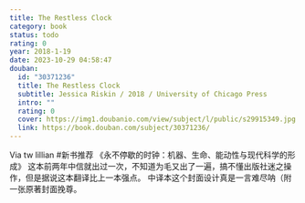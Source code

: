```yaml
---
title: The Restless Clock
category: book
status: todo
rating: 0
year: 2018-1-19
date: 2023-10-29 04:58:47
douban:
  id: "30371236"
  title: The Restless Clock
  subtitle: Jessica Riskin / 2018 / University of Chicago Press
  intro: ""
  rating: 0
  cover: https://img1.doubanio.com/view/subject/l/public/s29915349.jpg
  link: https://book.douban.com/subject/30371236/
---
```


Via tw lillian #新书推荐 《永不停歇的时钟：机器、生命、能动性与现代科学的形成》
这本前两年中信就出过一次，不知道为毛又出了一遍，搞不懂出版社迷之操作，但是据说这本翻译比上一本强点。
中译本这个封面设计真是一言难尽呐（附一张原著封面挽尊。
